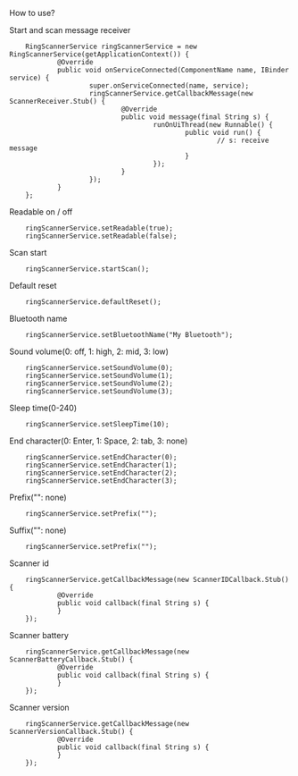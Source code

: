 How to use?



Start and scan message receiver

        RingScannerService ringScannerService = new RingScannerService(getApplicationContext()) {
                @Override
                public void onServiceConnected(ComponentName name, IBinder service) {
                        super.onServiceConnected(name, service);
                        ringScannerService.getCallbackMessage(new ScannerReceiver.Stub() {
                                @Override
                                public void message(final String s) {
                                        runOnUiThread(new Runnable() {
                                                public void run() {
                                                        // s: receive message 
                                                }
                                        });
                                }
                        });
                }
        };


Readable on / off

        ringScannerService.setReadable(true);
        ringScannerService.setReadable(false);
        
        
Scan start

        ringScannerService.startScan();


Default reset

        ringScannerService.defaultReset();


Bluetooth name

        ringScannerService.setBluetoothName("My Bluetooth");


Sound volume(0: off, 1: high, 2: mid, 3: low)

        ringScannerService.setSoundVolume(0);
        ringScannerService.setSoundVolume(1);
        ringScannerService.setSoundVolume(2);
        ringScannerService.setSoundVolume(3);


Sleep time(0-240)

        ringScannerService.setSleepTime(10);


End character(0: Enter, 1: Space, 2: tab, 3: none)

        ringScannerService.setEndCharacter(0);
        ringScannerService.setEndCharacter(1);
        ringScannerService.setEndCharacter(2);
        ringScannerService.setEndCharacter(3);


Prefix("": none)

        ringScannerService.setPrefix("");


Suffix("": none)

        ringScannerService.setPrefix("");


Scanner id

        ringScannerService.getCallbackMessage(new ScannerIDCallback.Stub() {
                @Override
                public void callback(final String s) {
                }
        });


Scanner battery

        ringScannerService.getCallbackMessage(new ScannerBatteryCallback.Stub() {
                @Override
                public void callback(final String s) {
                }
        });


Scanner version

        ringScannerService.getCallbackMessage(new ScannerVersionCallback.Stub() {
                @Override
                public void callback(final String s) {
                }
        });






